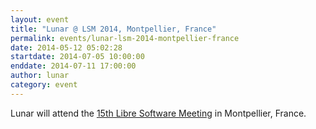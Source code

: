 ```yaml
---
layout: event
title: "Lunar @ LSM 2014, Montpellier, France"
permalink: events/lunar-lsm-2014-montpellier-france
date: 2014-05-12 05:02:28
startdate: 2014-07-05 10:00:00
enddate: 2014-07-11 17:00:00
author: lunar
category: event
---
```


Lunar will attend the [15th Libre Software Meeting](https://2014.rmll.info/) in Montpellier, France.
